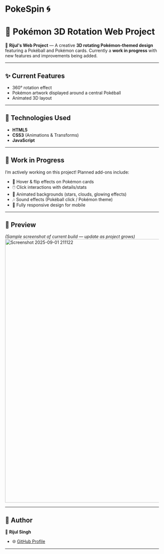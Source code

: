 # PokeSpin 🌀

# 🎨 Pokémon 3D Rotation Web Project

🚀 **Rijul's Web Project** — A creative **3D rotating Pokémon-themed design** featuring a Pokéball and Pokémon cards. Currently a **work in progress** with new features and improvements being added.

---

## ✨ Current Features

* 360° rotation effect
* Pokémon artwork displayed around a central Pokéball
* Animated 3D layout

---

## 🔧 Technologies Used

* **HTML5**
* **CSS3** (Animations & Transforms)
* **JavaScript**

---

## 📌 Work in Progress

I’m actively working on this project! Planned add-ons include:

* 🎴 Hover & flip effects on Pokémon cards
* 🖱️ Click interactions with details/stats
* 🌌 Animated backgrounds (stars, clouds, glowing effects)
* 🎶 Sound effects (Pokéball click / Pokémon theme)
* 📱 Fully responsive design for mobile

---

## 📸 Preview

*(Sample screenshot of current build — update as project grows)*
<img width="1912" height="860" alt="Screenshot 2025-09-01 211122" src="https://github.com/user-attachments/assets/d47b8f18-1650-4a7d-8ee0-d3e2bb3b974a" />


---

## 📌 Author

👤 **Rijul Singh**

* 🌐 [GitHub Profile](https://github.com/Rijuls-code)

---
